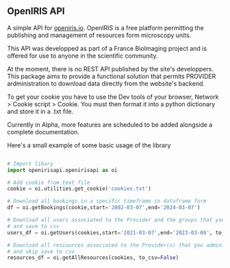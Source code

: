 ## OpenIRIS API

A simple API for [openiris.io](openiris.io). OpenIRIS is a free platform permitting the publishing and management of resources form microscopy units.

This API was developped as part of a France BioImaging project and is offered for use to anyone in the scientific community.

At the moment, there is no REST API published by the site's developpers. This package aims to provide a functional solution that permits PROVIDER ardministration to download data directly from the website's backend.

To get your cookie you have to use the Dev tools of your browser, Network > Cookie script > Cookie. You must then format it into a python dictionary and store it in a .txt file.

Currently in Alpha, more features are scheduled to be added alongside a complete documentation.

Here's a small example of some basic usage of the library

```python 

# Import libary
import openirisapi.openirisapi as oi

# Add cookie from text file
cookie = oi.utilities.get_cookie('cookies.txt')

# Download all bookings in a specific timeframe in dataframe form
df = oi.getBookings(cookie,start='2002-03-07',end='2024-03-07')

# Download all users associated to the Provider and the groups that you administer
# and save to csv
users_df = oi.getUsers(cookies,start='2021-03-07',end='2023-03-08', to_csv=True):

# Download all resiources associated to the Provider(s) that you administer
# and skip save to csv
resources_df = oi.getAllResources(cookies, to_csv=False)
```
